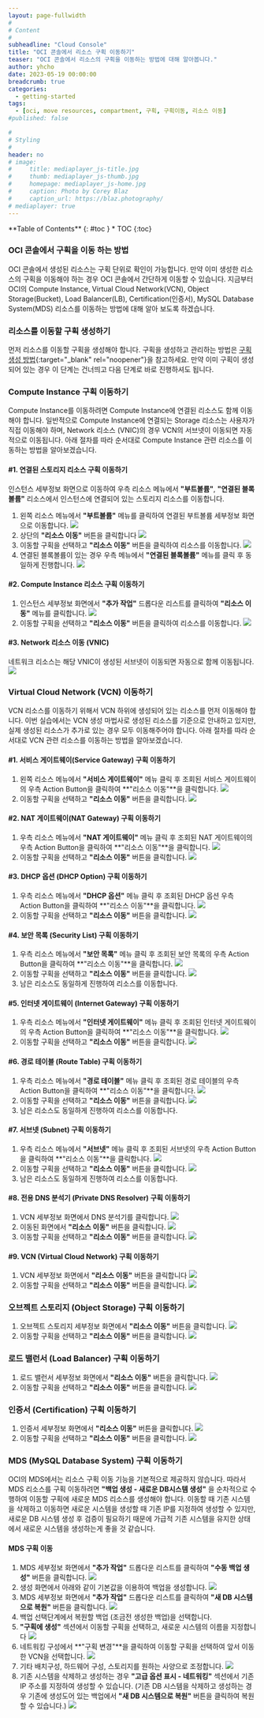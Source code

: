 ```yaml
---
layout: page-fullwidth
#
# Content
#
subheadline: "Cloud Console"
title: "OCI 콘솔에서 리소스 구획 이동하기"
teaser: "OCI 콘솔에서 리소스의 구획을 이동하는 방법에 대해 알아봅니다."
author: yhcho
date: 2023-05-19 00:00:00
breadcrumb: true
categories:
  - getting-started
tags:
  - [oci, move resources, compartment, 구획, 구획이동, 리소스 이동]
#published: false

#
# Styling
#
header: no
# image:
#     title: mediaplayer_js-title.jpg
#     thumb: mediaplayer_js-thumb.jpg
#     homepage: mediaplayer_js-home.jpg
#     caption: Photo by Corey Blaz
#     caption_url: https://blaz.photography/
# mediaplayer: true
---
```


<div class="panel radius" markdown="1">
**Table of Contents**
{: #toc }
*  TOC
{:toc}
</div>

### OCI 콘솔에서 구획을 이동 하는 방법
OCI 콘솔에서 생성된 리소스는 구획 단위로 확인이 가능합니다. 만약 이미 생성한 리소스의 구획을 이동해야 하는 경우 OCI 콘솔에서 간단하게 이동할 수 있습니다.
지금부터 OCI의 Compute Instance, Virtual Cloud Network(VCN), Object Storage(Bucket), Load Balancer(LB), Certification(인증서), MySQL Database System(MDS) 리소스를 이동하는 방법에 대해 알아 보도록 하겠습니다.

### 리소스를 이동할 구획 생성하기
먼저 리소스를 이동할 구획을 생성해야 합니다.
구획을 생성하고 관리하는 방법은 [구획 생성 방법](/getting-started/launching-linux-instance/#%EA%B5%AC%ED%9A%8D-compartment-%EC%83%9D%EC%84%B1){:target="_blank" rel="noopener"}을 참고하세요.
만약 이미 구획이 생성되어 있는 경우 이 단계는 건너띄고 다음 단계로 바로 진행하셔도 됩니다.

### Compute Instance 구획 이동하기
Compute Instance를 이동하려면 Compute Instance에 연결된 리소스도 함께 이동해야 합니다.
일반적으로 Compute Instance에 연결되는 Storage 리소스는 사용자가 직접 이동해야 하며, Network 리소스 (VNIC)의 경우 VCN의 서브넷이 이동되면 자동적으로 이동됩니다.
아래 절차를 따라 순서대로 Compute Instance 관련 리소스를 이동하는 방법을 알아보겠습니다.

#### #1. 연결된 스토리지 리소스 구획 이동하기
인스턴스 세부정보 화면으로 이동하여 우측 리소스 메뉴에서 **"부트볼륨"**, **"연결된 블록볼륨"** 리소스에서 인스턴스에 연결되어 있는 스토리지 리소스를 이동합니다.  

1. 왼쪽 리소스 메뉴에서 **"부트볼륨"** 메뉴를 클릭하여 연결된 부트볼륨 세부정보 화면으로 이동합니다.
   ![](/assets/img/getting-started/2023/move-resources/move-resources-1.png " ")
2. 상단의 **"리소스 이동"** 버튼을 클릭합니다
   ![](/assets/img/getting-started/2023/move-resources/move-resources-2.png " ")
3. 이동할 구획을 선택하고 **"리소스 이동"** 버튼을 클릭하여 리소스를 이동합니다.
   ![](/assets/img/getting-started/2023/move-resources/move-resources-3.png " ")
4. 연결된 블록볼륨이 있는 경우 우측 메뉴에서 **"연결된 블록볼륨"** 메뉴를 클릭 후 동일하게 진행합니다.
   ![](/assets/img/getting-started/2023/move-resources/move-resources-4.png " ")

#### #2. Compute Instance 리소스 구획 이동하기
1. 인스턴스 세부정보 화면에서 **"추가 작업"** 드롭다운 리스트를 클릭하여 **"리소스 이동"** 메뉴를 클릭합니다.
   ![](/assets/img/getting-started/2023/move-resources/move-resources-5.png " ")
2. 이동할 구획을 선택하고 **"리소스 이동"** 버튼을 클릭하여 리소스를 이동합니다.
   ![](/assets/img/getting-started/2023/move-resources/move-resources-6.png " ")

#### #3. Network 리소스 이동 (VNIC)
네트워크 리소스는 해당 VNIC이 생성된 서브넷이 이동되면 자동으로 함께 이동됩니다.
![](/assets/img/getting-started/2023/move-resources/move-resources-7.png " ")

### Virtual Cloud Network (VCN) 이동하기
VCN 리소스를 이동하기 위해서 VCN 하위에 생성되어 있는 리소스를 먼저 이동해야 합니다.
이번 실습에서는 VCN 생성 마법사로 생성된 리소스를 기준으로 안내하고 있지만, 실제 생성된 리소스가 추가로 있는 경우 모두 이동해주어야 합니다.
아래 절차를 따라 순서대로 VCN 관련 리소스를 이동하는 방법을 알아보겠습니다.

#### #1. 서비스 게이트웨이(Service Gateway) 구획 이동하기
1. 왼쪽 리소스 메뉴에서 **"서비스 게이트웨이"** 메뉴 클릭 후 조회된 서비스 게이트웨이의 우측 Action Button을 클릭하여 **"리소스 이동"**을 클릭합니다.
   ![](/assets/img/getting-started/2023/move-resources/move-resources-8.png " ")
2. 이동할 구획을 선택하고 **"리소스 이동"** 버튼을 클릭합니다.
   ![](/assets/img/getting-started/2023/move-resources/move-resources-9.png " ")

#### #2. NAT 게이트웨이(NAT Gateway) 구획 이동하기
1. 우측 리소스 메뉴에서 **"NAT 게이트웨이"** 메뉴 클릭 후 조회된 NAT 게이트웨이의 우측 Action Button을 클릭하여 **"리소스 이동"**을 클릭합니다.
   ![](/assets/img/getting-started/2023/move-resources/move-resources-10.png " ")
2. 이동할 구획을 선택하고 **"리소스 이동"** 버튼을 클릭합니다.
   ![](/assets/img/getting-started/2023/move-resources/move-resources-11.png " ")

#### #3. DHCP 옵션 (DHCP Option) 구획 이동하기
1. 우측 리소스 메뉴에서 **"DHCP 옵션"** 메뉴 클릭 후 조회된 DHCP 옵션 우측 Action Button을 클릭하여 **"리소스 이동"**을 클릭합니다.
   ![](/assets/img/getting-started/2023/move-resources/move-resources-12.png " ")
2. 이동할 구획을 선택하고 **"리소스 이동"** 버튼을 클릭합니다.
   ![](/assets/img/getting-started/2023/move-resources/move-resources-13.png " ")

#### #4. 보안 목록 (Security List) 구획 이동하기
1. 우측 리소스 메뉴에서 **"보안 목록"** 메뉴 클릭 후 조회된 보안 목록의 우측 Action Button을 클릭하여 **"리소스 이동"**을 클릭합니다.
   ![](/assets/img/getting-started/2023/move-resources/move-resources-14.png " ")
2. 이동할 구획을 선택하고 **"리소스 이동"** 버튼을 클릭합니다.
   ![](/assets/img/getting-started/2023/move-resources/move-resources-15.png " ")
3. 남은 리소스도 동일하게 진행하여 리소스를 이동합니다.


#### #5. 인터넷 게이트웨이 (Internet Gateway) 구획 이동하기
1. 우측 리소스 메뉴에서 **"인터넷 게이트웨이"** 메뉴 클릭 후 조회된 인터넷 게이트웨이의 우측 Action Button을 클릭하여 **"리소스 이동"**을 클릭합니다.
   ![](/assets/img/getting-started/2023/move-resources/move-resources-16.png " ")
2. 이동할 구획을 선택하고 **"리소스 이동"** 버튼을 클릭합니다.
   ![](/assets/img/getting-started/2023/move-resources/move-resources-17.png " ")

#### #6. 경로 테이블 (Route Table) 구획 이동하기
1. 우측 리소스 메뉴에서 **"경로 테이블"** 메뉴 클릭 후 조회된 경로 테이블의 우측 Action Button을 클릭하여 **"리소스 이동"**을 클릭합니다.
   ![](/assets/img/getting-started/2023/move-resources/move-resources-18.png " ")
2. 이동할 구획을 선택하고 **"리소스 이동"** 버튼을 클릭합니다.
   ![](/assets/img/getting-started/2023/move-resources/move-resources-19.png " ")
3. 남은 리소스도 동일하게 진행하여 리소스를 이동합니다.

#### #7. 서브넷 (Subnet) 구획 이동하기
1. 우측 리소스 메뉴에서 **"서브넷"** 메뉴 클릭 후 조회된 서브넷의 우측 Action Button을 클릭하여 **"리소스 이동"**을 클릭합니다.
   ![](/assets/img/getting-started/2023/move-resources/move-resources-20.png " ")
2. 이동할 구획을 선택하고 **"리소스 이동"** 버튼을 클릭합니다.
   ![](/assets/img/getting-started/2023/move-resources/move-resources-21.png " ")
3. 남은 리소스도 동일하게 진행하여 리소스를 이동합니다.

#### #8. 전용 DNS 분석기 (Private DNS Resolver) 구획 이동하기
1. VCN 세부정보 화면에서 DNS 분석기를 클릭합니다.
   ![](/assets/img/getting-started/2023/move-resources/move-resources-22.png " ")
2. 이동된 화면에서 **"리소스 이동"** 버튼을 클릭합니다.
   ![](/assets/img/getting-started/2023/move-resources/move-resources-23.png " ")
3. 이동할 구획을 선택하고 **"리소스 이동"** 버튼을 클릭합니다.
   ![](/assets/img/getting-started/2023/move-resources/move-resources-24.png " ")

#### #9. VCN (Virtual Cloud Network) 구획 이동하기
1. VCN 세부정보 화면에서 **"리소스 이동"** 버튼을 클릭합니다
   ![](/assets/img/getting-started/2023/move-resources/move-resources-25.png " ")
2. 이동할 구획을 선택하고 **"리소스 이동"** 버튼을 클릭합니다.
   ![](/assets/img/getting-started/2023/move-resources/move-resources-26.png " ")

### 오브젝트 스토리지 (Object Storage) 구획 이동하기
1. 오브젝트 스토리지 세부정보 화면에서 **"리소스 이동"** 버튼을 클릭합니다.
   ![](/assets/img/getting-started/2023/move-resources/move-resources-38.png " ")
2. 이동할 구획을 선택하고 **"리소스 이동"** 버튼을 클릭합니다.
   ![](/assets/img/getting-started/2023/move-resources/move-resources-39.png " ")

### 로드 밸런서 (Load Balancer) 구획 이동하기
1. 로드 밸런서 세부정보 화면에서 **"리소스 이동"** 버튼을 클릭합니다.
   ![](/assets/img/getting-started/2023/move-resources/move-resources-27.png " ")
2. 이동할 구획을 선택하고 **"리소스 이동"** 버튼을 클릭합니다.
   ![](/assets/img/getting-started/2023/move-resources/move-resources-28.png " ")

### 인증서 (Certification) 구획 이동하기
1. 인증서 세부정보 화면에서 **"리소스 이동"** 버튼을 클릭합니다.
   ![](/assets/img/getting-started/2023/move-resources/move-resources-29.png " ")
2. 이동할 구획을 선택하고 **"리소스 이동"** 버튼을 클릭합니다.
   ![](/assets/img/getting-started/2023/move-resources/move-resources-30.png " ")

### MDS (MySQL Database System) 구획 이동하기
OCI의 MDS에서는 리소스 구획 이동 기능을 기본적으로 제공하지 않습니다.
따라서 MDS 리소스를 구획 이동하려면 **"백업 생성 - 새로운 DB시스템 생성"** 을 순차적으로 수행하여 이동할 구획에 새로운 MDS 리소스를 생성해야 합니다.
이동할 때 기존 시스템을 삭제하고 이동하면 새로운 시스템을 생성할 때 기존 IP를 지정하여 생성할 수 있지만, 새로운 DB 시스템 생성 후 검증이 필요하기 때문에 가급적 기존 시스템을 유지한 상태에서 새로운 시스템을 생성하는게 좋을 것 같습니다.

#### MDS 구획 이동
1. MDS 세부정보 화면에서 **"추가 작업"** 드롭다운 리스트를 클릭하여 **"수동 백업 생성"** 버튼을 클릭합니다.
   ![](/assets/img/getting-started/2023/move-resources/move-resources-31.png " ")
2. 생성 화면에서 아래와 같이 기본값을 이용하여 백업을 생성합니다.
   ![](/assets/img/getting-started/2023/move-resources/move-resources-32.png " ")
3. MDS 세부정보 화면에서 **"추가 작업"** 드롭다운 리스트를 클릭하여 **"새 DB 시스템으로 복원"** 버튼을 클릭합니다.
   ![](/assets/img/getting-started/2023/move-resources/move-resources-33.png " ")
4. 백업 선택단계에서 복원할 백업 (조금전 생성한 백업)을 선택합니다.
5. **"구획에 생성"** 섹션에서 이동할 구획을 선택하고, 새로운 시스템의 이름을 지정합니다
   ![](/assets/img/getting-started/2023/move-resources/move-resources-34.png " ")
6. 네트워킹 구성에서 **"구획 변경"**을 클릭하여 이동할 구획을 선택하여 앞서 이동한 VCN을 선택합니다.
   ![](/assets/img/getting-started/2023/move-resources/move-resources-35.png " ")
7. 기타 배치구성, 하드웨어 구성, 스토리지를 원하는 사양으로 조정합니다.
   ![](/assets/img/getting-started/2023/move-resources/move-resources-36.png " ")
8. 기존 시스템을 삭제하고 생성하는 경우 **"고급 옵션 표시 - 네트워킹"** 섹션에서 기존 IP 주소를 지정하여 생성할 수 있습니다. (기존 DB 시스템을 삭제하고 생성하는 경우 기존에 생성도어 있는 백업에서 **"새 DB 시스템으로 복원"** 버튼을 클릭하여 복원할 수 있습니다.)
   ![](/assets/img/getting-started/2023/move-resources/move-resources-37.png " ")


